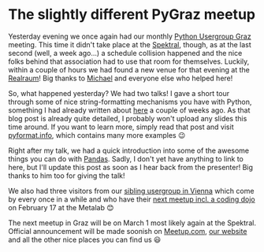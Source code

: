 # The slightly different PyGraz meetup

Yesterday evening we once again had our monthly [Python Usergroup Graz][pygraz]
meeting. This time it didn't take place at the [Spektral][], though, as at the
last second (well, a week ago...) a schedule collision happened and the nice
folks behind that association had to use that room for themselves. Luckily,
within a couple of hours we had found a new venue for that evening at the
[Realraum][]!  Big thanks to [Michael][] and everyone else who helped here!

So, what happened yesterday? We had two talks! I gave a short tour through some
of nice string-formatting mechanisms you have with Python, something I had
already written about [here][] a couple of weeks ago. As that blog post is
already quite detailed, I probably won't upload any slides this time around. If
you want to learn more, simply read that post and visit [pyformat.info][], which
contains many more examples 😉

Right after my talk, we had a quick introduction into some of the awesome things
you can do with [Pandas][]. Sadly, I don't yet have anything to link to here,
but I'll update this post as soon as I hear back from the presenter! Big thanks
to him too for giving the talk!

We also had three visitors from our [sibling usergroup in Vienna][vie] which
come by every once in a while and who have their
[next meetup incl. a coding dojo][pyv] on February 17 at the Metalab 😊

The next meetup in Graz will be on March 1 most likely again at the
Spektral. Official announcement will be made soonish on [Meetup.com][],
[our website][pygraz] and all the other nice places you can find us 😃

[Michael]: https://plus.google.com/+MichaelGebetsroither
[pygraz]: https://pygraz.org
[realraum]: https://realraum.at
[spektral]: http://spektral.at/
[here]: https://zerokspot.com/weblog/2015/12/31/new-string-formatting-in-python/
[pyformat.info]: https://pyformat.info/
[Pandas]: http://pandas.pydata.org/
[meetup.com]: http://www.meetup.com/PyGRAZ/
[pyv]: http://www.meetup.com/PYUGAT/events/228288395/
[vie]: http://pyug.at/
